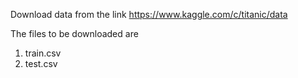 Download data from the link https://www.kaggle.com/c/titanic/data

The files to be downloaded are
1. train.csv
2. test.csv